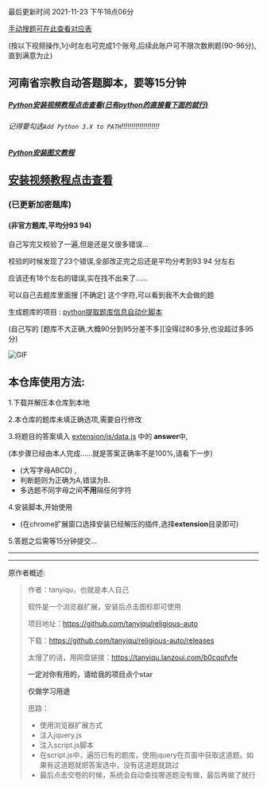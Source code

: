 最后更新时间 2021-11-23  下午18点06分

[手动搜题可在此查看对应表](https://github.com/zkeq/religious-auto/blob/main/extension/js/data.js)

(按以下视频操作,1小时左右可完成1个账号,后续此账户可不限次数刷题(90-96分),直到满意为止)

## 河南省宗教自动答题脚本，要等15分钟

##### [Python安装视频教程点击查看(已有python的直接看下面的就行)](https://public-zkeq.oss-cn-beijing.aliyuncs.com/Python.mp4)

###### 记得要勾选`Add Python 3.X to PATH`!!!!!!!!!!!!!!!!!!!

##### [Python安装图文教程](https://www.liaoxuefeng.com/wiki/1016959663602400/1016959856222624)

## [安装视频教程点击查看](https://public-zkeq.oss-cn-beijing.aliyuncs.com/nit1000.mp4)

### (已更新加密题库)

#### (非官方题库,平均分93 94)

自己写完又校验了一遍,但是还是又很多错误...

校验的时候发现了23个错误,全部改正完之后还是平均分考到93  94 分左右

应该还有18个左右的错误,实在找不出来了......

可以自己去题库里面搜  [不确定]   这个字符,可以看到我不大会做的题

生成题库的项目 : [python提取题库信息自动化脚本](https://github.com/zkeq/religious-auto_data-py)

(自己写的  [题库不大正确,大概90分到95分差不多][没得过80多分,也没超过多95分)

![GIF](https://edu-image.nosdn.127.net/D97468EE8EBE2D04A09C4B76A3F55FE6.gif)

## 本仓库使用方法:

1.下载并解压本仓库到本地

2.本仓库的题库未填正确选项,需要自行修改

3.将题目的答案填入 [extension/js/data.js](/extension/js/data.js) 中的 **answer**中,

  (本步骤已经由本人完成......就是答案正确率不是100%,请看下一步)
  -  (大写字母ABCD) , 
  -  判断题则为正确为A,错误为B. 
  -  多选题不同字母之间**不用**隔任何字符

4.安装脚本,开始使用
  - (在chrome扩展窗口选择安装已经解压的插件,选择**extension**目录即可)

5.答题之后需等15分钟提交...
<!-- 
5.~~快捷提交命令( F12 并打开控制台 输入以下内容):~~ 
  -  ~~` starttime = '2021-11-XX XX:XX:XX' `即为设置开始时间

  - ~~`autoSubmit()`为提交命令 -->

-------------
-------------
原作者概述:

> 作者：tanyiqu，也就是本人自己
>
> 软件是一个浏览器扩展，安装后点击图标即可使用
> 
> 
> 
> 项目地址：https://github.com/tanyiqu/religious-auto
> 
> 下载：https://github.com/tanyiqu/religious-auto/releases
> 
> 太慢了的话，用网盘链接：https://tanyiqu.lanzoui.com/b0cqofvfe
> 
> **一定对你有用的，请给我的项目点个star**
>
> **仅做学习用途**
> 
> 思路：
> 
> - 使用浏览器扩展方式
> - 注入jquery.js
> - 注入script.js脚本
> - 在script.js中，遍历已有的题库，使用jquery在页面中获取这道题。如果有这道题就把答案选中，没有这道题就跳过
> - 最后点击交卷的时候，系统会自动查找哪道题没有做，最后再做了就行
